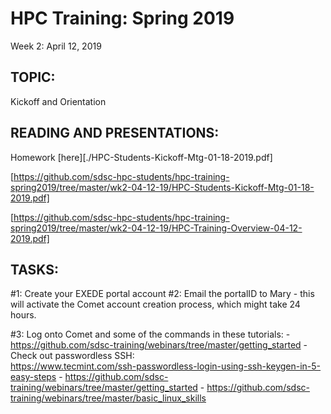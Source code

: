 # HPC Training:  Spring 2019
 Week 2: April 12, 2019

## TOPIC:  
Kickoff and Orientation

## READING AND PRESENTATIONS:
Homework [here][./HPC-Students-Kickoff-Mtg-01-18-2019.pdf]

[https://github.com/sdsc-hpc-students/hpc-training-spring2019/tree/master/wk2-04-12-19/HPC-Students-Kickoff-Mtg-01-18-2019.pdf]

[https://github.com/sdsc-hpc-students/hpc-training-spring2019/tree/master/wk2-04-12-19/HPC-Training-Overview-04-12-2019.pdf]

## TASKS:
#1:   Create your EXEDE portal account
#2:   Email the portalID to Mary  - this will activate the Comet account creation 
           process, which might take 24 hours.

#3:   Log onto Comet and some of the commands in these tutorials:
	-  https://github.com/sdsc-training/webinars/tree/master/getting_started
	- Check out passwordless SSH:   
	       https://www.tecmint.com/ssh-passwordless-login-using-ssh-keygen-in-5-easy-steps
	-  https://github.com/sdsc-training/webinars/tree/master/getting_started
	-  https://github.com/sdsc-training/webinars/tree/master/basic_linux_skills

